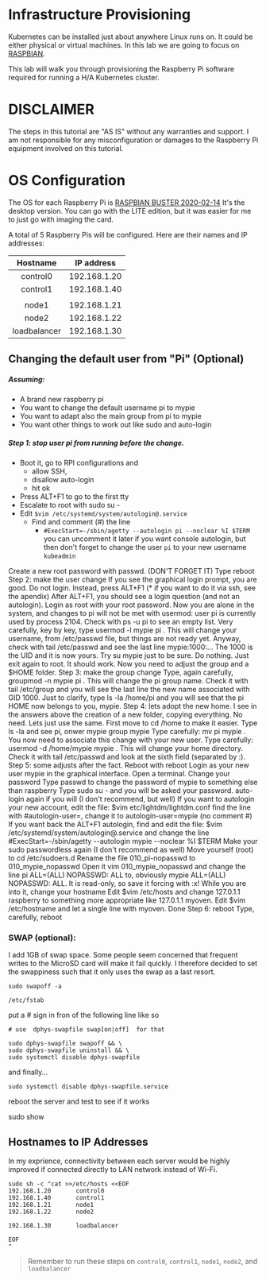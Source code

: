 # Infrastructure Provisioning

Kubernetes can be installed just about anywhere Linux runs on. It could be either physical or virtual machines. In this lab we are going to focus on [RASPBIAN](https://www.raspberrypi.org/downloads/raspbian/).

This lab will walk you through provisioning the Raspberry Pi software required for running a H/A Kubernetes cluster. 

# DISCLAIMER
The steps in this tutorial are "AS IS" without any warranties and support.
I am not responsible for any misconfiguration or damages to the Raspberry Pi equipment involved on this tutorial.


# OS Configuration

The OS for each Raspberry Pi is [RASPBIAN BUSTER 2020-02-14](https://downloads.raspberrypi.org/raspbian/images/raspbian-2020-02-14/2020-02-13-raspbian-buster.zip) It's the desktop version. You can go with the LITE edition, but it was easier for me to just go with imaging the card.

A total of 5 Raspberry Pis will be configured. Here are their names and IP addresses:

| Hostname    | IP address    |             
|:-----------:|:-------------:|              
| control0    | 192.168.1.20  |             
| control1    | 192.168.1.40  |
|             |               |
| node1       | 192.168.1.21  |
| node2       | 192.168.1.22  |
| loadbalancer| 192.168.1.30  |


## Changing the default user from "Pi" (Optional) 

##### Assuming:
* A brand new raspberry pi
* You want to change the default username pi to mypie
* You want to adapt also the main group from pi to mypie
* You want other things to work out like sudo and auto-login
 
##### Step 1: stop user pi from running before the change.
* Boot it, go to RPI configurations and
    * allow SSH,
    * disallow auto-login
    * hit ok
* Press ALT+F1 to go to the first tty
* Escalate to root with sudo su -
* Edit ```$vim /etc/systemd/system/autologin@.service```
    * Find and comment (#) the line
        * ``` #ExecStart=-/sbin/agetty --autologin pi --noclear %I $TERM ```
        you can uncomment it later if you want console autologin, but then don't forget to change the user ```pi``` to your new username ```kubeadmin```

Create a new root password with passwd. (DON'T FORGET IT)
Type reboot
Step 2: make the user change
If you see the graphical login prompt, you are good. Do not login. Instead, press ALT+F1 (* if you want to do it via ssh, see the apendix)
After ALT+F1, you should see a login question (and not an autologin).
Login as root with your root password. Now you are alone in the system, and changes to pi will not be met with usermod: user pi is currently used by process 2104. Check with ps -u pi to see an empty list.
Very carefully, key by key, type usermod -l mypie pi . This will change your username, from /etc/passwd file, but things are not ready yet. Anyway, check with tail /etc/passwd and see the last line mypie:1000:... The 1000 is the UID and it is now yours.
Try su mypie just to be sure. Do nothing. Just exit again to root. It should work. Now you need to adjust the group and a $HOME folder.
Step 3: make the group change
Type, again carefully, groupmod -n mypie pi . This will change the pi group name. Check it with tail /etc/group and you will see the last line the new name associated with GID 1000.
Just to clarify, type ls -la /home/pi and you will see that the pi HOME now belongs to you, mypie.
Step 4: lets adopt the new home.
I see in the answers above the creation of a new folder, copying everything. No need. Lets just use the same.
First move to cd /home to make it easier. Type ls -la and see pi, onwer mypie group mypie
Type carefully: mv pi mypie . You now need to associate this change with your new user.
Type carefully: usermod -d /home/mypie mypie . This will change your home directory. Check it with tail /etc/passwd and look at the sixth field (separated by :).
Step 5: some adjusts after the fact.
Reboot with reboot
Login as your new user mypie in the graphical interface.
Open a terminal.
Change your password
Type passwd to change the password of mypie to something else than raspberry
Type sudo su - and you will be asked your password.
auto-login again if you will (I don't recommend, but well)
If you want to autologin your new account, edit the file:
$vim etc/lightdm/lightdm.conf
find the line with #autologin-user=, change it to autologin-user=mypie (no comment #)
If you want back the ALT+F1 autologin, find and edit the file:
$vim /etc/systemd/system/autologin@.service and change the line
#ExecStart=-/sbin/agetty --autologin mypie --noclear %I $TERM
Make your sudo passwordless again (I don't recommend as well)
Move yourself (root) to cd /etc/sudoers.d
Rename the file 010_pi-nopasswd to 010_mypie_nopasswd
Open it vim 010_mypie_nopasswd and change the line pi ALL=(ALL) NOPASSWD: ALL to, obviously mypie ALL=(ALL) NOPASSWD: ALL. It is read-only, so save it forcing with :x!
While you are into it, change your hostname
Edit $vim /etc/hosts and change 127.0.1.1   raspberry to something more appropriate like 127.0.1.1    myoven.
Edit $vim /etc/hostname and let a single line with myoven.
Done
Step 6: reboot
Type, carefully, reboot
### SWAP (optional):
I add 1GB of swap space.
Some people seem concerned that frequent writes to the MicroSD card will make it fail quickly. I therefore decided to set the swappiness such that it only uses the swap as a last resort.

```
sudo swapoff -a
```
```
/etc/fstab
```
put a # sign in fron of the following line like so
```
# use  dphys-swapfile swap[on|off]  for that
```

```
sudo dphys-swapfile swapoff && \
sudo dphys-swapfile uninstall && \
sudo systemctl disable dphys-swapfile
```
and finally...
```
sudo systemctl disable dphys-swapfile.service
```
reboot the server and test to see if it works

sudo show
## Hostnames to IP Addresses

In my exprience, connectivity between each server would be highly improved if connected directly to LAN network instead of Wi-Fi.

```
sudo sh -c "cat >>/etc/hosts <<EOF
192.168.1.20       control0
192.168.1.40       control1
192.168.1.21       node1
192.168.1.22       node2

192.168.1.30       loadbalancer

EOF
"
```

> Remember to run these steps on `control0`, `control1`, `node1`, `node2`, and `loadbalancer`
